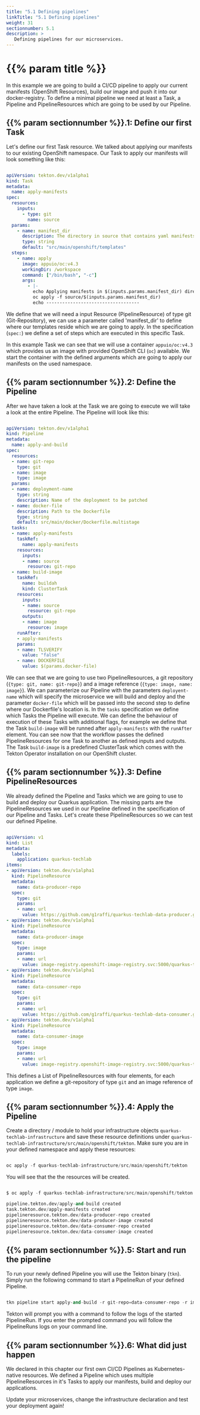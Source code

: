 ```yaml
---
title: "5.1 Defining pipelines"
linkTitle: "5.1 Defining pipelines"
weight: 31
sectionnumber: 5.1
description: >
   Defining pipelines for our microservices.
---
```


# {{% param title %}}

In this example we are going to build a CI/CD pipeline to apply our current manifests (OpenShift Resources), build our image and push it into our docker-registry. To define a minimal pipeline we need at least a Task, a Pipeline and PipelineResources which are going to be used by our Pipeline.

## {{% param sectionnumber %}}.1: Define our first Task

Let's define our first Task resource. We talked about applying our manifests to our existing OpenShift namespace. Our Task to apply our manifests will look something like this:

```yaml

apiVersion: tekton.dev/v1alpha1
kind: Task
metadata:
  name: apply-manifests
spec:
  resources:
    inputs:
      - type: git
        name: source
  params:
    - name: manifest_dir
      description: The directory in source that contains yaml manifests
      type: string
      default: "src/main/openshift/templates"
  steps:
    - name: apply
      image: appuio/oc:v4.3
      workingDir: /workspace
      command: ["/bin/bash", "-c"]
      args:
        - |-
          echo Applying manifests in $(inputs.params.manifest_dir) directory
          oc apply -f source/$(inputs.params.manifest_dir)
          echo -----------------------------------

```

We define that we will need a input Resource (PipelineResource) of type git (Git-Repository), we can use a parameter called 'manifest_dir' to define where our templates reside which we are going to apply. In the specification (`spec:`) we define a set of steps which are executed in this specific Task.

In this example Task we can see that we will use a container `appuio/oc:v4.3` which provides us an image with provided OpenShift CLI (`oc`) available. We start the container with the defined arguments which are going to apply our manifests on the used namespace. 

## {{% param sectionnumber %}}.2: Define the Pipeline

After we have taken a look at the Task we are going to execute we will take a look at the entire Pipeline. The Pipeline will look like this: 

```yaml

apiVersion: tekton.dev/v1alpha1
kind: Pipeline
metadata:
  name: apply-and-build
spec:
  resources:
  - name: git-repo
    type: git
  - name: image
    type: image
  params:
  - name: deployment-name
    type: string
    description: Name of the deployment to be patched
  - name: docker-file
    description: Path to the Dockerfile
    type: string
    default: src/main/docker/Dockerfile.multistage
  tasks:
  - name: apply-manifests
    taskRef:
      name: apply-manifests
    resources:
      inputs:
      - name: source
        resource: git-repo
  - name: build-image
    taskRef:
      name: buildah
      kind: ClusterTask
    resources:
      inputs:
      - name: source
        resource: git-repo
      outputs:
      - name: image
        resource: image
    runAfter:
    - apply-manifests
    params:
    - name: TLSVERIFY
      value: "false"
    - name: DOCKERFILE
      value: $(params.docker-file)


```

We can see that we are going to use two PipelineResources, a git repository (`{type: git, name: git-repo}`) and a image reference (`{type: image, name: image}`). We can parameterize our Pipeline with the parameters `deployent-name` which will specify the microservice we will build and deploy and the parameter `docker-file` which will be passed into the second step to define where our Dockerfile's location is. 
In the `tasks` specification we define which Tasks the Pipeline will execute. We can define the behaviour of execution of these Tasks with additional flags, for example we define that the Task `build-image` will be runned after `apply-manifests` with the `runAfter` element. 
You can see now that the workflow passes the defined PipelineResources for one Task to another as defined inputs and outputs.
The Task `build-image` is a predefined ClusterTask which comes with the Tekton Operator installation on our OpenShift cluster.

## {{% param sectionnumber %}}.3: Define PipelineResources

We already defined the Pipeline and Tasks which we are going to use to build and deploy our Quarkus application. The missing parts are the PipelineResources we used in our Pipeline defined in the specification of our Pipeline and Tasks. Let's create these PipelineResources so we can test our defined Pipeline.

```yaml

apiVersion: v1
kind: List
metadata:
  labels:
    application: quarkus-techlab
items:
- apiVersion: tekton.dev/v1alpha1
  kind: PipelineResource
  metadata:
    name: data-producer-repo
  spec:
    type: git
    params:
    - name: url
      value: https://github.com/g1raffi/quarkus-techlab-data-producer.git
- apiVersion: tekton.dev/v1alpha1
  kind: PipelineResource
  metadata:
    name: data-producer-image
  spec:
    type: image
    params:
    - name: url
      value: image-registry.openshift-image-registry.svc:5000/quarkus-techlab/data-producer:latest
- apiVersion: tekton.dev/v1alpha1
  kind: PipelineResource
  metadata:
    name: data-consumer-repo
  spec:
    type: git
    params:
    - name: url
      value: https://github.com/g1raffi/quarkus-techlab-data-consumer.git
- apiVersion: tekton.dev/v1alpha1
  kind: PipelineResource
  metadata:
    name: data-consumer-image
  spec:
    type: image
    params:
    - name: url
      value: image-registry.openshift-image-registry.svc:5000/quarkus-techlab/data-consumer:latest

```

This defines a List of PipelineResources with four elements, for each application we define a git-repository of type `git` and an image reference of type `image`. 

## {{% param sectionnumber %}}.4: Apply the Pipeline

Create a directory / module to hold your infrastructure objects `quarkus-techlab-infrastructure` and save these resource definitions under `quarkus-techlab-infrastructure/src/main/openshift/tekton`. Make sure you are in your defined namespace and apply these resources: 

```s

oc apply -f quarkus-techlab-infrastructure/src/main/openshift/tekton

```

You will see that the the resources will be created. 

```s

$ oc apply -f quarkus-techlab-infrastructure/src/main/openshift/tekton

pipeline.tekton.dev/apply-and-build created
task.tekton.dev/apply-manifests created
pipelineresource.tekton.dev/data-producer-repo created
pipelineresource.tekton.dev/data-producer-image created
pipelineresource.tekton.dev/data-consumer-repo created
pipelineresource.tekton.dev/data-consumer-image created

```

## {{% param sectionnumber %}}.5: Start and run the pipeline

To run your newly defined Pipeline you will use the Tekton binary (`tkn`). Simply run the following command to start a PipelineRun of your defined Pipeline. 

```s

tkn pipeline start apply-and-build -r git-repo=data-consumer-repo -r image=data-consumer-image -p deployment-name=data-consumer -p docker-file=src/main/docker/Dockerfile.multistage.jvm -s pipeline

```

Tekton will prompt you with a command to follow the logs of the started PipelineRun. If you enter the prompted command you will follow the PipelineRuns logs on your command line. 

## {{% param sectionnumber %}}.6: What did just happen

We declared in this chapter our first own CI/CD Pipelines as Kubernetes-native resources. We defined a Pipeline which uses multiple PipelineResources in it's Tasks to apply our manifests, build and deploy our applications. 

Update your microservices, change the infrastructure declaration and test your deployment again!
